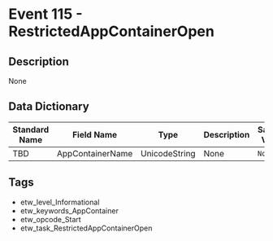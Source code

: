# Event 115 - RestrictedAppContainerOpen

## Description
None

## Data Dictionary
|Standard Name|Field Name|Type|Description|Sample Value|
|---|---|---|---|---|
|TBD|AppContainerName|UnicodeString|None|`None`|

## Tags
* etw_level_Informational
* etw_keywords_AppContainer
* etw_opcode_Start
* etw_task_RestrictedAppContainerOpen